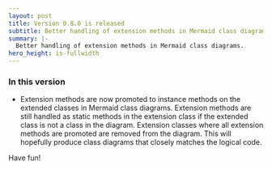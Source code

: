 ```yaml
---
layout: post
title: Version 0.8.0 is released
subtitle: Better handling of extension methods in Mermaid class diagrams.
summary: |-
  Better handling of extension methods in Mermaid class diagrams.
hero_height: is-fullwidth
---
```


### In this version

- Extension methods are now promoted to instance methods on the extended classes in Mermaid class diagrams. Extension methods are still handled as static methods in the extension class if the extended class is not a class in the diagram. Extension classes where all extension methods are promoted are removed from the diagram. This will hopefully produce class diagrams that closely matches the logical code.

Have fun!
